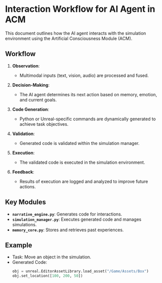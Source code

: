 # Interaction Workflow for AI Agent in ACM

This document outlines how the AI agent interacts with the simulation environment using the Artificial Consciousness Module (ACM).

## Workflow

1. **Observation**:

   - Multimodal inputs (text, vision, audio) are processed and fused.

2. **Decision-Making**:

   - The AI agent determines its next action based on memory, emotion, and current goals.

3. **Code Generation**:

   - Python or Unreal-specific commands are dynamically generated to achieve task objectives.

4. **Validation**:

   - Generated code is validated within the simulation manager.

5. **Execution**:

   - The validated code is executed in the simulation environment.

6. **Feedback**:
   - Results of execution are logged and analyzed to improve future actions.

## Key Modules

- **`narrative_engine.py`**: Generates code for interactions.
- **`simulation_manager.py`**: Executes generated code and manages simulations.
- **`memory_core.py`**: Stores and retrieves past experiences.

## Example

- Task: Move an object in the simulation.
- Generated Code:
  ```python
  obj = unreal.EditorAssetLibrary.load_asset("/Game/Assets/Box")
  obj.set_location([100, 200, 50])
  ```
